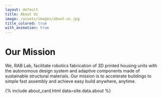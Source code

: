 ```yaml
---
layout: default
title: About Us
image: /assets/images/about-us.jpg
title_colored: true
with_animation: true
---
```

# Our Mission

We, RAB Lab, facilitate robotics fabrication of 3D printed housing units with the autonomous design system and adaptive components made of sustainable structural materials. Our mission is to accelerate buildings to simple fast assembly and achieve easy build anywhere, anytime. 

{% include about_card.html data=site.data.about %}